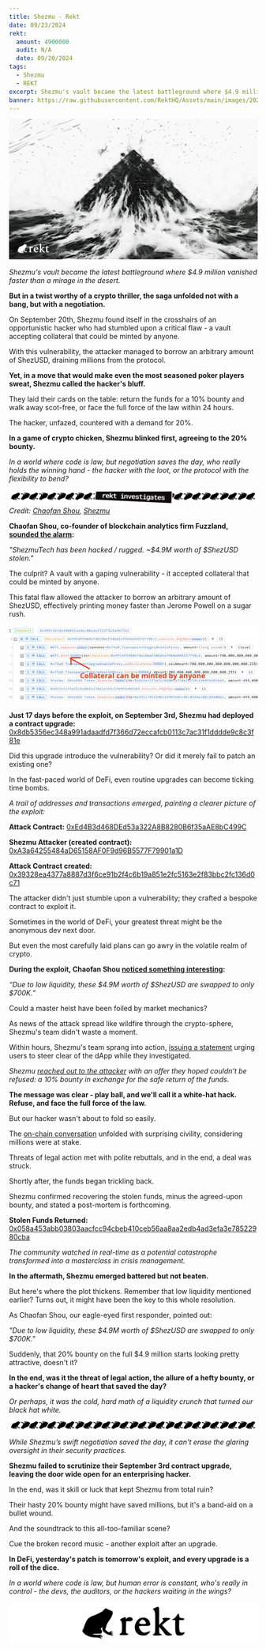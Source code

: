 ```yaml
---
title: Shezmu - Rekt
date: 09/23/2024
rekt:
  amount: 4900000
  audit: N/A
  date: 09/20/2024
tags:
  - Shezmu
  - REKT
excerpt: Shezmu's vault became the latest battleground where $4.9 million vanished faster than a mirage in the desert. But in a twist worthy of a crypto thriller, the saga unfolded not with a bang, but with a negotiation.
banner: https://raw.githubusercontent.com/RektHQ/Assets/main/images/2023/01/shezmu-rekt-header.png
---
```

![](https://raw.githubusercontent.com/RektHQ/Assets/main/images/2023/01/shezmu-rekt-header.png)







_Shezmu's vault became the latest battleground where $4.9 million vanished faster than a mirage in the desert._

  

**But in a twist worthy of a crypto thriller, the saga unfolded not with a bang, but with a negotiation.**

  

On September 20th, Shezmu found itself in the crosshairs of an opportunistic hacker who had stumbled upon a critical flaw - a vault accepting collateral that could be minted by anyone.

  

With this vulnerability, the attacker managed to borrow an arbitrary amount of ShezUSD, draining millions from the protocol.

  

**Yet, in a move that would make even the most seasoned poker players sweat, Shezmu called the hacker's bluff.**

  

They laid their cards on the table: return the funds for a 10% bounty and walk away scot-free, or face the full force of the law within 24 hours.

  

The hacker, unfazed, countered with a demand for 20%.

  

**In a game of crypto chicken, Shezmu blinked first, agreeing to the 20% bounty.**

  
_In a world where code is law, but negotiation saves the day, who really holds the winning hand - the hacker with the loot, or the protocol with the flexibility to bend?_

![](https://raw.githubusercontent.com/RektHQ/Assets/main/images/2021/09/rekt-investigates-linebreak.png)
_Credit: [Chaofan Shou](https://x.com/shoucccc/status/1837228053862437244), [Shezmu](https://x.com/ShezmuTech/status/1837234208533569547)_

  

**Chaofan Shou, co-founder of blockchain analytics firm Fuzzland, [sounded the alarm](https://x.com/shoucccc/status/1837228053862437244):**

_"ShezmuTech has been hacked / rugged. ~$4.9M worth of $ShezUSD stolen."_

  

The culprit? A vault with a gaping vulnerability - it accepted collateral that could be minted by anyone.

  
This fatal flaw allowed the attacker to borrow an arbitrary amount of ShezUSD, effectively printing money faster than Jerome Powell on a sugar rush.

![](https://raw.githubusercontent.com/RektHQ/Assets/main/images/2023/01/shezmu-exploit.png)

**Just 17 days before the exploit, on September 3rd, Shezmu had deployed a contract upgrade:**
[0x8db5356ec348a991adaadfd7f366d72eccafcb0113c7ac31f1dddde9c8c3f81e](https://etherscan.io/tx/0x8db5356ec348a991adaadfd7f366d72eccafcb0113c7ac31f1dddde9c8c3f81e)

  

Did this upgrade introduce the vulnerability? Or did it merely fail to patch an existing one?  
  
In the fast-paced world of DeFi, even routine upgrades can become ticking time bombs.  
  
_A trail of addresses and transactions emerged, painting a clearer picture of the exploit:_

  

**Attack Contract:**
[0xEd4B3d468DEd53a322A8B8280B6f35aAE8bC499C  ](https://etherscan.io/address/0xed4b3d468ded53a322a8b8280b6f35aae8bc499c)

**Shezmu Attacker (created contract):**  
[0xA3a64255484aD65158AF0F9d96B5577F79901a1D  ](https://etherscan.io/address/0xa3a64255484ad65158af0f9d96b5577f79901a1d)

**Attack Contract created:**
[0x39328ea4377a8887d3f6ce91b2f4c6b19a851e2fc5163e2f83bbc2fc136d0c71](https://etherscan.io/tx/0x39328ea4377a8887d3f6ce91b2f4c6b19a851e2fc5163e2f83bbc2fc136d0c71)

  

The attacker didn't just stumble upon a vulnerability; they crafted a bespoke contract to exploit it.  
  
Sometimes in the world of DeFi, your greatest threat might be the anonymous dev next door.  
  
But even the most carefully laid plans can go awry in the volatile realm of crypto.

  

**During the exploit, Chaofan Shou [noticed something interesting](https://x.com/shoucccc/status/1837228626330407227):**  
  
_“Due to low liquidity, these $4.9M worth of $ShezUSD are swapped to only $700K.”_  
  
Could a master heist have been foiled by market mechanics?  
  
As news of the attack spread like wildfire through the crypto-sphere, Shezmu's team didn't waste a moment.

  

Within hours, Shezmu's team sprang into action, [issuing a statement](https://x.com/ShezmuTech/status/1837234208533569547) urging users to steer clear of the dApp while they investigated.

  

_Shezmu [reached out to the attacker](https://x.com/ShezmuTech/status/1837257349125525786) with an offer they hoped couldn't be refused: a 10% bounty in exchange for the safe return of the funds._

  
**The message was clear - play ball, and we'll call it a white-hat hack. Refuse, and face the full force of the law.**  
  
But our hacker wasn't about to fold so easily.

  

The [on-chain conversation](https://etherscan.io/tx/0xcea70ac1b61ee8e5a4cb7d1551ca1d48f196a09fd814b5017baeafcfcd3dcc47) unfolded with surprising civility, considering millions were at stake.

  

Threats of legal action met with polite rebuttals, and in the end, a deal was struck.

Shortly after, the funds began trickling back.

  

Shezmu confirmed recovering the stolen funds, minus the agreed-upon bounty, and stated a post-mortem is forthcoming.

  
**Stolen Funds Returned:**
[0x058a453abb03803aacfcc94cbeb410ceb56aa8aa2edb4ad3efa3e78522980cba](https://etherscan.io/tx/0x058a453abb03803aacfcc94cbeb410ceb56aa8aa2edb4ad3efa3e78522980cba)

  
_The community watched in real-time as a potential catastrophe transformed into a masterclass in crisis management._  
  
**In the aftermath, Shezmu emerged battered but not beaten.**  
  
But here's where the plot thickens. Remember that low liquidity mentioned earlier? Turns out, it might have been the key to this whole resolution.

  

As Chaofan Shou, our eagle-eyed first responder, pointed out:

_"Due to low liquidity, these $4.9M worth of $ShezUSD are swapped to only $700K."_

  

Suddenly, that 20% bounty on the full $4.9 million starts looking pretty attractive, doesn't it?

  

**In the end, was it the threat of legal action, the allure of a hefty bounty, or a hacker's change of heart that saved the day?**

  

_Or perhaps, it was the cold, hard math of a liquidity crunch that turned our black hat white._

![](https://raw.githubusercontent.com/RektHQ/Assets/main/images/2021/03/rekt-linebreak.png)






_While Shezmu’s swift negotiation saved the day, it can't erase the glaring oversight in their security practices._  
  
**Shezmu failed to scrutinize their September 3rd contract upgrade, leaving the door wide open for an enterprising hacker.**

  

In the end, was it skill or luck that kept Shezmu from total ruin?  
  
Their hasty 20% bounty might have saved millions, but it's a band-aid on a bullet wound.  
  
And the soundtrack to this all-too-familiar scene?  
  
Cue the broken record music - another exploit after an upgrade.  
  
**In DeFi, yesterday's patch is tomorrow's exploit, and every upgrade is a roll of the dice.**

  

_In a world where code is law, but human error is constant, who's really in control - the devs, the auditors, or the hackers waiting in the wings?_

![](https://raw.githubusercontent.com/RektHQ/Assets/main/images/2021/08/rekt-outline-conc.png)









